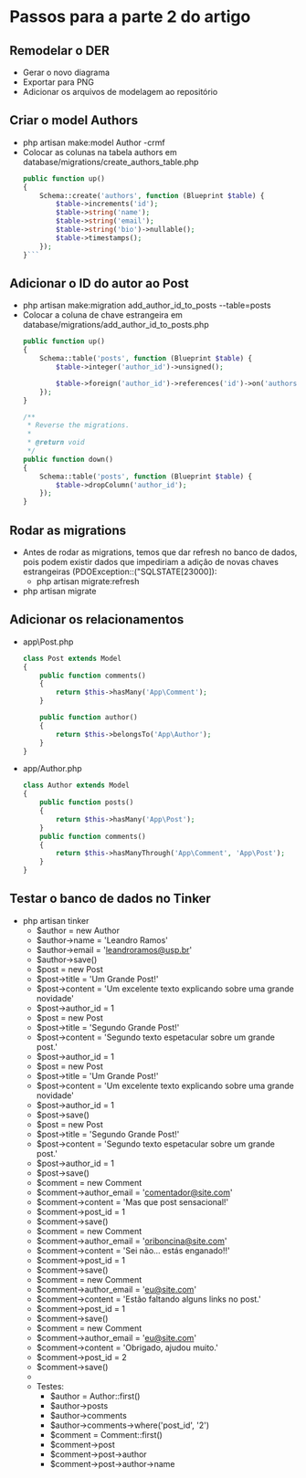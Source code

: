 # Passos para a parte 2 do artigo

## Remodelar o DER
- Gerar o novo diagrama
- Exportar para PNG
- Adicionar os arquivos de modelagem ao repositório

## Criar o model Authors
- php artisan make:model Author -crmf
- Colocar as colunas na tabela authors em database/migrations/create_authors_table.php
    ```php
    public function up()
    {
        Schema::create('authors', function (Blueprint $table) {
            $table->increments('id');
            $table->string('name');
            $table->string('email');
            $table->string('bio')->nullable();
            $table->timestamps();
        });
    }```

## Adicionar o ID do autor ao Post
- php artisan make:migration add_author_id_to_posts --table=posts
- Colocar a coluna de chave estrangeira em database/migrations/add_author_id_to_posts.php
    ```php
    public function up()
    {
        Schema::table('posts', function (Blueprint $table) {
            $table->integer('author_id')->unsigned();

            $table->foreign('author_id')->references('id')->on('authors');
        });
    }

    /**
     * Reverse the migrations.
     *
     * @return void
     */
    public function down()
    {
        Schema::table('posts', function (Blueprint $table) {
            $table->dropColumn('author_id');
        });
    }
    ```

## Rodar as migrations
- Antes de rodar as migrations, temos que dar refresh no banco de dados, pois podem existir dados que impediriam a adição de novas chaves estrangeiras (PDOException::("SQLSTATE[23000]):
    - php artisan migrate:refresh
- php artisan migrate

## Adicionar os relacionamentos
- app\Post.php
    
    ```php
    class Post extends Model
    {
        public function comments()
        {
            return $this->hasMany('App\Comment');
        }

        public function author()
        {
            return $this->belongsTo('App\Author');
        }
    }
    ```
- app/Author.php

    ```php
    class Author extends Model
    {
        public function posts()
        {
            return $this->hasMany('App\Post');
        }
        public function comments()
        {
            return $this->hasManyThrough('App\Comment', 'App\Post');
        }
    }
    ```

## Testar o banco de dados no Tinker
- php artisan tinker
    - $author = new Author
    - $author->name = 'Leandro Ramos'
    - $author->email = 'leandroramos@usp.br'
    - $author->save()
    - $post = new Post
    - $post->title = 'Um Grande Post!'
    - $post->content = 'Um excelente texto explicando sobre uma grande novidade'
    - $post->author_id = 1
    - $post = new Post
    - $post->title = 'Segundo Grande Post!'
    - $post->content = 'Segundo texto espetacular sobre um grande post.'
    - $post->author_id = 1
    - $post = new Post
    - $post->title = 'Um Grande Post!'
    - $post->content = 'Um excelente texto explicando sobre uma grande novidade'
    - $post->author_id = 1 
    - $post->save()
    - $post = new Post
    - $post->title = 'Segundo Grande Post!'
    - $post->content = 'Segundo texto espetacular sobre um grande post.'
    - $post->author_id = 1 
    - $post->save()
    - $comment = new Comment
    - $comment->author_email = 'comentador@site.com'
    - $comment->content = 'Mas que post sensacional!'
    - $comment->post_id = 1
    - $comment->save()
    - $comment = new Comment
    - $comment->author_email = 'oriboncina@site.com'
    - $comment->content = 'Sei não... estás enganado!!'
    - $comment->post_id = 1
    - $comment->save()
    - $comment = new Comment
    - $comment->author_email = 'eu@site.com'
    - $comment->content = 'Estão faltando alguns links no post.'
    - $comment->post_id = 1
    - $comment->save()
    - $comment = new Comment
    - $comment->author_email = 'eu@site.com'
    - $comment->content = 'Obrigado, ajudou muito.'
    - $comment->post_id = 2
    - $comment->save()
    - 
    - Testes:
        - $author = Author::first()
        - $author->posts
        - $author->comments
        - $author->comments->where('post_id', '2')
        - $comment = Comment::first()
        - $comment->post
        - $comment->post->author
        - $comment->post->author->name
 
